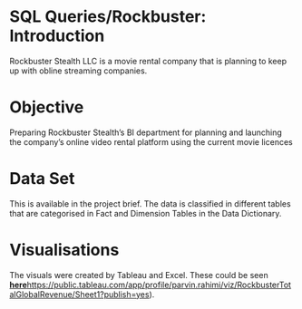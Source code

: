 # SQL Queries/Rockbuster: Introduction
Rockbuster Stealth LLC is a movie rental company that is planning to keep up with obline streaming companies. 
# Objective
Preparing Rockbuster Stealth’s BI department for planning and launching the company’s online video rental platform using the current movie licences
# Data Set
This is available in the project brief. The data is classified in different tables that are categorised in Fact and Dimension Tables in the Data Dictionary. 
# Visualisations
The visuals were created by Tableau and Excel. These could be seen [**here**](https://public.tableau.com/app/profile/parvin.rahimi/viz/RockbusterTotalGlobalRevenue/Sheet1?publish=yes)https://public.tableau.com/app/profile/parvin.rahimi/viz/RockbusterTotalGlobalRevenue/Sheet1?publish=yes).
